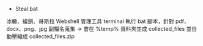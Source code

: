 - Steal.bat

冰蠍、蟻劍、哥斯拉 Webshell 管理工具 terminal 執行 bat 腳本，針對 pdf、docx、png、jpg 副檔名蒐集 -> 會在 %temp% 資料夾生成 collected_files 並自動壓縮成 collected_files.zip
